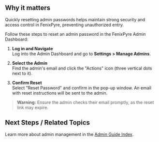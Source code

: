 
## Why it matters
Quickly resetting admin passwords helps maintain strong security and access control in FenixPyre, preventing unauthorized entry.

Follow these steps to reset an admin password in the FenixPyre Admin Dashboard:

1. **Log in and Navigate**  
   Log into the Admin Dashboard and go to **Settings > Manage Admins**.

2. **Select the Admin**  
   Find the admin's email and click the "Actions" icon (three vertical dots next to it).
   
   <!-- IMG: ./media/04-admin-guide/actions-icon.png | Alt: Actions icon in Admin Dashboard -->

3. **Confirm Reset**  
   Select "Reset Password" and confirm in the pop-up window. An email with reset instructions will be sent to the admin.
   
   <!-- IMG: ./media/04-admin-guide/reset-confirmation.png | Alt: Password reset confirmation dialog -->

> **Warning:** Ensure the admin checks their email promptly, as the reset link may expire.

## Next Steps / Related Topics  
Learn more about admin management in the [Admin Guide Index](/04-admin-guide/index.md).
